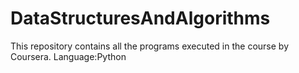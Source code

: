 # DataStructuresAndAlgorithms
This repository contains all the programs executed in the course by Coursera. Language:Python
